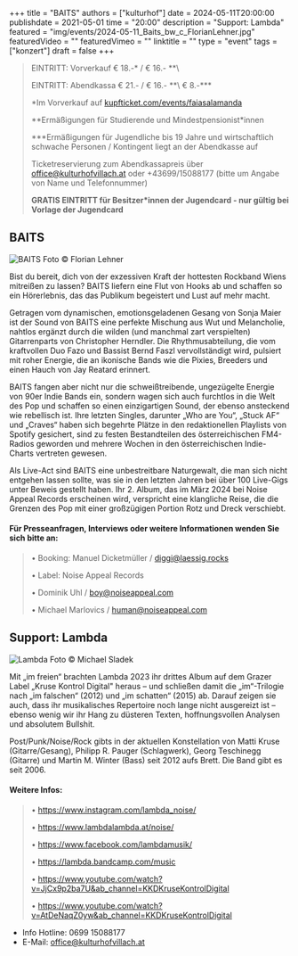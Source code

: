 +++
title = "BAITS"
authors = ["kulturhof"]
date = 2024-05-11T20:00:00
publishdate = 2021-05-01
time = "20:00"
description = "Support: Lambda"
featured = "img/events/2024-05-11_Baits_bw_c_FlorianLehner.jpg"
featuredVideo = ""
featuredVimeo = ""
linktitle = ""
type = "event"
tags = ["konzert"]
draft = false
+++

> EINTRITT: Vorverkauf € 18.-\* / € 16.- *\*\
> 
> EINTRITT: Abendkassa € 21.- / € 16.- *\*\ € 8.-\*\*\*
>
> \*Im Vorverkauf auf [kupfticket.com/events/faiasalamanda](https://kupfticket.com/events/faiasalamanda)
>
> \*\*Ermäßigungen für Studierende und Mindestpensionist\*innen
> 
> \*\*\*Ermäßigungen für Jugendliche bis 19 Jahre und wirtschaftlich schwache Personen / Kontingent liegt an der Abendkasse auf
>
> Ticketreservierung zum Abendkassapreis über office@kulturhofvillach.at oder +43699/15088177 (bitte um Angabe von Name und Telefonnummer) 
>
> **GRATIS EINTRITT für Besitzer\*innen der Jugendcard - nur gültig bei Vorlage der Jugendcard**



## BAITS

![BAITS](/img/events/2024-05-11_Baits_c_FlorianLehner.jpg)
Foto © Florian Lehner

Bist du bereit, dich von der exzessiven Kraft der hottesten Rockband Wiens mitreißen zu lassen? BAITS liefern eine Flut von Hooks ab und schaffen so ein Hörerlebnis, das das Publikum begeistert und Lust auf mehr macht.

Getragen vom dynamischen, emotionsgeladenen Gesang von Sonja Maier ist der Sound von BAITS eine perfekte Mischung aus Wut und Melancholie, nahtlos ergänzt durch die wilden (und manchmal zart verspielten) Gitarrenparts von Christopher Herndler. Die Rhythmusabteilung, die vom kraftvollen Duo Fazo und Bassist Bernd Faszl vervollständigt wird, pulsiert mit roher Energie, die an ikonische Bands wie die Pixies, Breeders und einen Hauch von Jay Reatard erinnert.

BAITS fangen aber nicht nur die schweißtreibende, ungezügelte Energie von 90er Indie Bands ein, sondern wagen sich auch furchtlos in die Welt des Pop und schaffen so einen einzigartigen Sound, der ebenso ansteckend wie rebellisch ist. Ihre letzten Singles, darunter „Who are You“, „Stuck AF“ und „Craves“ haben sich begehrte Plätze in den redaktionellen Playlists von Spotify gesichert, sind zu festen Bestandteilen des österreichischen FM4-Radios geworden und mehrere Wochen in den österreichischen Indie-Charts vertreten gewesen.

Als Live-Act sind BAITS eine unbestreitbare Naturgewalt, die man sich nicht entgehen lassen sollte, was sie in den letzten Jahren bei über 100 Live-Gigs unter Beweis gestellt haben. Ihr 2. Album, das im März 2024 bei Noise Appeal Records erscheinen wird, verspricht eine klangliche Reise, die die Grenzen des Pop mit einer großzügigen Portion Rotz und Dreck verschiebt.


#### Für Presseanfragen, Interviews oder weitere Informationen wenden Sie sich bitte an:
>
>• Booking: Manuel Dicketmüller / diggi@laessig.rocks
>
>• Label: Noise Appeal Records
>
>• Dominik Uhl / boy@noiseappeal.com
>
>• Michael Marlovics / human@noiseappeal.com

## Support: Lambda

![Lambda](/img/events/2024-05-11_Lambda__c_MichaelSladek.jpg)
Foto © Michael Sladek

Mit „im freien“ brachten Lambda 2023 ihr drittes Album auf dem Grazer Label „Kruse Kontrol Digital" heraus – und schließen damit die „im“-Trilogie nach „im falschen“ (2012) und „im schatten“ (2015) ab. Darauf zeigen sie auch, dass ihr musikalisches Repertoire noch lange nicht ausgereizt ist – ebenso wenig wir ihr Hang zu düsteren Texten, hoffnungsvollen Analysen und absolutem Bullshit.

Post/Punk/Noise/Rock gibts in der aktuellen Konstellation von Matti Kruse (Gitarre/Gesang), Philipp R. Pauger (Schlagwerk), Georg Teschinegg (Gitarre) und Martin M. Winter (Bass) seit 2012 aufs Brett. Die Band gibt es seit 2006.

#### Weitere Infos:
>
>• https://www.instagram.com/lambda_noise/ 
>
>• https://www.lambdalambda.at/noise/
>
>• https://www.facebook.com/lambdamusik/
>
>• https://lambda.bandcamp.com/music
>
>• https://www.youtube.com/watch?v=JjCx9p2ba7U&ab_channel=KKDKruseKontrolDigital
>
>• https://www.youtube.com/watch?v=AtDeNaqZ0yw&ab_channel=KKDKruseKontrolDigital


- Info Hotline: 0699 15088177 
- E-Mail: office@kulturhofvillach.at
